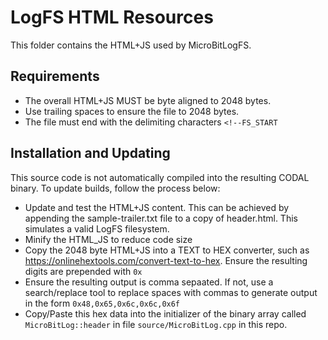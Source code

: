 # LogFS HTML Resources
This folder contains the HTML+JS used by MicroBitLogFS. 

## Requirements
 - The overall HTML+JS MUST be byte aligned to 2048 bytes. 
 - Use trailing spaces to ensure the file to 2048 bytes.
 - The file must end with the delimiting characters `<!--FS_START`

## Installation and Updating
This source code is not automatically compiled into the resulting CODAL binary.
To update builds, follow the process below:

 - Update and test the HTML+JS content. This can be achieved by appending the sample-trailer.txt file to a copy of header.html. This simulates a valid LogFS filesystem.
 - Minify the HTML_JS to reduce code size
 - Copy the 2048 byte HTML+JS into a TEXT to HEX converter, such as https://onlinehextools.com/convert-text-to-hex. Ensure the resulting digits are prepended with `0x`
 - Ensure the resulting output is comma sepaated. If not, use a search/replace tool to replace spaces with commas to generate output in the form `0x48,0x65,0x6c,0x6c,0x6f`
 - Copy/Paste this hex data into the initializer of the binary array called `MicroBitLog::header` in file `source/MicroBitLog.cpp` in this repo.
